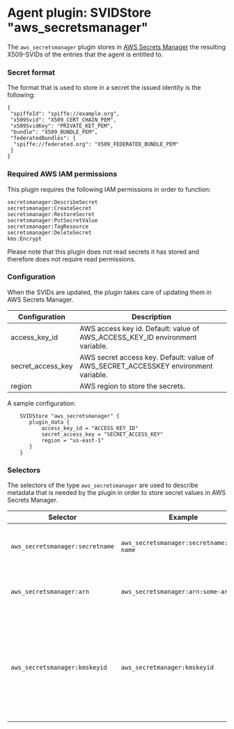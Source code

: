 # Agent plugin: SVIDStore "aws_secretsmanager"

The `aws_secretsmanager` plugin stores in [AWS Secrets Manager](https://aws.amazon.com/es/secrets-manager/) the resulting X509-SVIDs of the entries that the agent is entitled to.

### Secret format

The format that is used to store in a secret the issued identity is the following:

```
{
 "spiffeId": "spiffe://example.org",
 "x509Svid": "X509_CERT_CHAIN_PEM",
 "x509SvidKey": "PRIVATE_KET_PEM",
 "bundle": "X509_BUNDLE_PEM",
 "federatedBundles": {
  "spiffe://federated.org": "X509_FEDERATED_BUNDLE_PEM"
 }
}
```

### Required AWS IAM permissions

This plugin requires the following IAM permissions in order to function:

```
secretsmanager:DescribeSecret
secretsmanager:CreateSecret
secretsmanager:RestoreSecret
secretsmanager:PutSecretValue
secretsmanager:TagResource
secretsmanager:DeleteSecret
kms:Encrypt
```

Please note that this plugin does not read secrets it has stored and therefore does not require read permissions.

### Configuration

When the SVIDs are updated, the plugin takes care of updating them in AWS Secrets Manager.

| Configuration      | Description |
| ------------------ | ----------- |
| access_key_id      |  AWS access key id. Default: value of AWS_ACCESS_KEY_ID environment variable. |
| secret_access_key  |  AWS secret access key. Default: value of AWS_SECRET_ACCESSKEY environment variable. |
| region             |  AWS region to store the secrets. |

A sample configuration:

```
    SVIDStore "aws_secretsmanager" {
       plugin_data {
           access_key_id = "ACCESS_KEY_ID"
           secret_access_key = "SECRET_ACCESS_KEY"
           region = "us-east-1"
       }
    }
```

### Selectors

The selectors of the type `aws_secretsmanager` are used to describe metadata that is needed by the plugin in order to store secret values in AWS Secrets Manager.

| Selector                        | Example                                   | Description                                    |
| ------------------------------- | ----------------------------------------- | ---------------------------------------------- |
| `aws_secretsmanager:secretname` | `aws_secretsmanager:secretname:some-name` | Friendly name of the secret where the SVID is stored. If not specified `aws_secretsmanager:arn` must be defined |
| `aws_secretsmanager:arn`        | `aws_secretsmanager:arn:some-arn`         | The Amazon Resource Name (ARN) of the secret where the SVID is stored. If not specified, `aws_secretsmanager:secretname` must be defined |
| `aws_secretsmanager:kmskeyid`    | `aws_secretmanager:kmskeyid`              | Specifies the ARN, Key ID, or alias of the AWS KMS customer master key (CMK) to be used to encrypt the secrets. Any of the supported ways to identify a AWS KMS key ID can be used. If a CMK in a different account needs to be referenced, only the key ARN or the alias ARN can be used. If not specified, the AWS account's default CMK is used |
